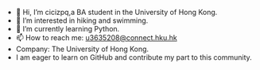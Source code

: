- 👋 Hi, I’m cicizpq,a BA student in the University of Hong Kong.
- 👀 I’m interested in hiking and swimming.
- 🌱 I’m currently learning Python. 
- 📫 How to reach me: u3635208@connect.hku.hk
- Company: The University of Hong Kong.
- I am eager to learn on GitHub and contribute my part to this community.

<!---
cicizpq-1108/cicizpq-1108 is a ✨ special ✨ repository because its `README.md` (this file) appears on your GitHub profile.
You can click the Preview link to take a look at your changes.
--->

